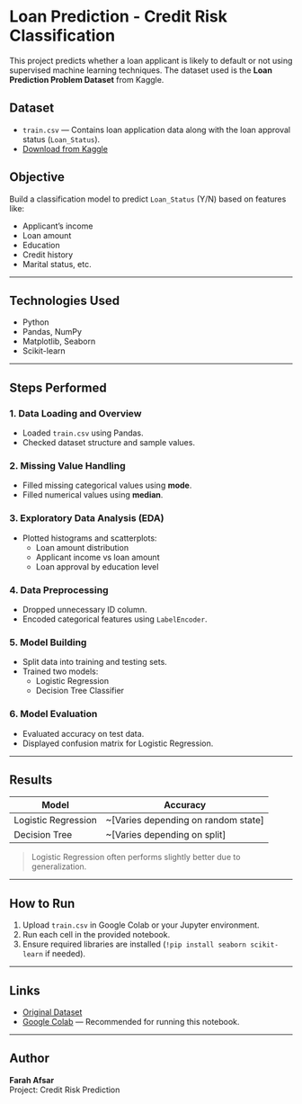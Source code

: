 # Loan Prediction - Credit Risk Classification

This project predicts whether a loan applicant is likely to default or not using supervised machine learning techniques. The dataset used is the **Loan Prediction Problem Dataset** from Kaggle.

##  Dataset

- `train.csv` — Contains loan application data along with the loan approval status (`Loan_Status`).
- [Download from Kaggle](https://www.kaggle.com/datasets/altruistdelhite04/loan-prediction-problem-dataset)

##  Objective

Build a classification model to predict `Loan_Status` (Y/N) based on features like:
- Applicant’s income
- Loan amount
- Education
- Credit history
- Marital status, etc.

---

##  Technologies Used

- Python
- Pandas, NumPy
- Matplotlib, Seaborn
- Scikit-learn

---

##  Steps Performed

### 1. **Data Loading and Overview**
- Loaded `train.csv` using Pandas.
- Checked dataset structure and sample values.

### 2. **Missing Value Handling**
- Filled missing categorical values using **mode**.
- Filled numerical values using **median**.

### 3. **Exploratory Data Analysis (EDA)**
- Plotted histograms and scatterplots:
  - Loan amount distribution
  - Applicant income vs loan amount
  - Loan approval by education level

### 4. **Data Preprocessing**
- Dropped unnecessary ID column.
- Encoded categorical features using `LabelEncoder`.

### 5. **Model Building**
- Split data into training and testing sets.
- Trained two models:
  - Logistic Regression
  - Decision Tree Classifier

### 6. **Model Evaluation**
- Evaluated accuracy on test data.
- Displayed confusion matrix for Logistic Regression.

---

##  Results

| Model               | Accuracy |
|--------------------|----------|
| Logistic Regression| ~[Varies depending on random state] |
| Decision Tree      | ~[Varies depending on split]        |

> Logistic Regression often performs slightly better due to generalization.

---

##  How to Run

1. Upload `train.csv` in Google Colab or your Jupyter environment.
2. Run each cell in the provided notebook.
3. Ensure required libraries are installed (`!pip install seaborn scikit-learn` if needed).

---

##  Links

- [Original Dataset](https://www.kaggle.com/datasets/altruistdelhite04/loan-prediction-problem-dataset)
- [Google Colab](https://colab.research.google.com/) — Recommended for running this notebook.

---

##  Author

**Farah Afsar**  
Project: Credit Risk Prediction
